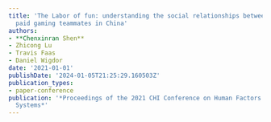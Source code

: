 ```yaml
---
title: 'The Labor of fun: understanding the social relationships between gamers and
  paid gaming teammates in China'
authors:
- **Chenxinran Shen**
- Zhicong Lu
- Travis Faas
- Daniel Wigdor
date: '2021-01-01'
publishDate: '2024-01-05T21:25:29.160503Z'
publication_types:
- paper-conference
publication: '*Proceedings of the 2021 CHI Conference on Human Factors in Computing
  Systems*'
---
```

